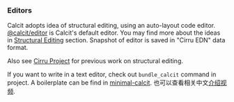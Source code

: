 ### Editors

Calcit adopts idea of structural editing, using an auto-layout code editor. [@calcit/editor](https://github.com/calcit-lang/editor) is Calcit's default editor. You may find more about the ideas in [Structural Editing](http://guide.calcit-lang.org/structural-editor.html) section. Snapshot of editor is saved in "Cirru EDN" data format.

Also see [Cirru Project](http://cirru.org/) for previous work on structural editing.

If you want to write in a text editor, check out `bundle_calcit` command in project. A boilerplate can be find in [minimal-calcit](https://github.com/calcit-lang/minimal-calcit). 也可以查看相关中文[介绍视频](https://www.bilibili.com/video/BV1ry4y1W7VW?from=search&seid=17614445788882056969).
